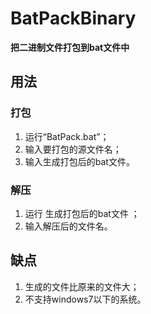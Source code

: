 # BatPackBinary

**把二进制文件打包到bat文件中**

## 用法

### 打包
1. 运行“BatPack.bat”；
2. 输入要打包的源文件名；
3. 输入生成打包后的bat文件。

### 解压
1. 运行 生成打包后的bat文件 ；
2. 输入解压后的文件名。

## 缺点
1. 生成的文件比原来的文件大；
2. 不支持windows7以下的系统。

